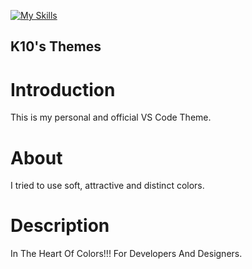 [![My Skills](https://skillicons.dev/icons?i=vscode)](https://skillicons.dev)
## K10's Themes

# Introduction
This is my personal and official VS Code Theme.

# About
I tried to use soft, attractive and distinct colors.

# Description
In The Heart Of Colors!!! For Developers And Designers.
